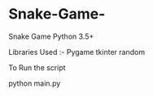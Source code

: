 # Snake-Game-
Snake Game 
Python 3.5+

Libraries Used :-
Pygame
tkinter
random

To Run the script 

python main.py
